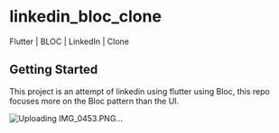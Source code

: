 # linkedin_bloc_clone

Flutter | BLOC | LinkedIn | Clone

## Getting Started

This project is an attempt of linkedin using flutter using Bloc, this repo focuses more on the Bloc pattern than the UI.


![Uploading IMG_0453.PNG…]()
